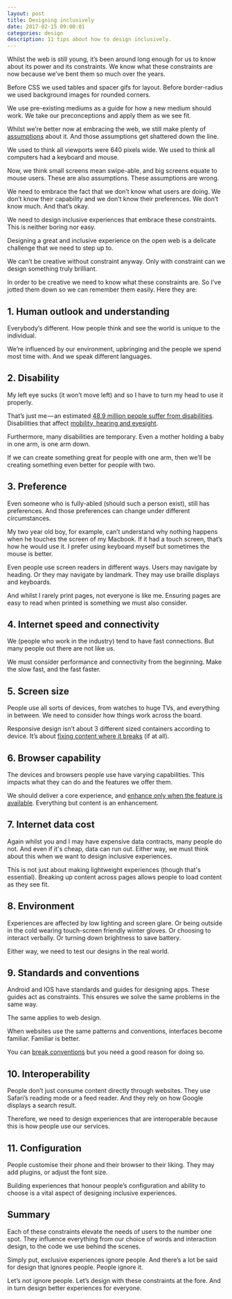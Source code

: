 ```yaml
---
layout: post
title: Designing inclusively
date: 2017-02-15 09:00:01
categories: design
description: 11 tips about how to design inclusively.
---
```


Whilst the web is still young, it’s been around long enough for us to know about its power and its constraints. We know what these constraints are now because we’ve bent them so much over the years.

Before CSS we used tables and spacer gifs for layout. Before border-radius we used background images for rounded corners.

We use pre-existing mediums as a guide for how a new medium should work. We take our preconceptions and apply them as we see fit.

Whilst we’re better now at embracing the web, we still make plenty of [assumptions](https://resilientwebdesign.com/chapter7/#Assumptions) about it. And those assumptions get shattered down the line.

We used to think all viewports were 640 pixels wide. We used to think all computers had a keyboard and mouse.

Now, we think small screens mean swipe-able, and big screens equate to mouse users. These are also assumptions. These assumptions are wrong.

We need to embrace the fact that we don’t know what users are doing. We don’t know their capability and we don’t know their preferences. We don’t know much. And that’s okay.

We need to design inclusive experiences that embrace these constraints. This is neither boring nor easy.

Designing a great and inclusive experience on the open web is a delicate challenge that we need to step up to.

We can’t be creative without constraint anyway. Only with constraint can we design something truly brilliant.

In order to be creative we need to know what these constraints are. So I’ve jotted them down so we can remember them easily. Here they are:

## 1. Human outlook and understanding

Everybody’s different. How people think and see the world is unique to the individual.

We’re influenced by our environment, upbringing and the people we spend most time with. And we speak different languages.


## 2. Disability

My left eye sucks (it won’t move left) and so I have to turn my head to use it properly.

That’s just me — an estimated [48.9 million people suffer from disabilities](http://www.serviceandinclusion.org/index.php?page=basic). Disabilities that affect [mobility, hearing and eyesight](https://the-pastry-box-project.net/anne-gibson/2014-July-31).

Furthermore, many disabilities are temporary. Even a mother holding a baby in one arm, is one arm down.

If we can create something great for people with one arm, then we’ll be creating something even better for people with two.


## 3. Preference

Even someone who is fully-abled (should such a person exist), still has preferences. And those preferences can change under different circumstances.

My two year old boy, for example, can’t understand why nothing happens when he touches the screen of my Macbook. If it had a touch screen, that’s how he would use it. I prefer using keyboard myself but sometimes the mouse is better.

Even people use screen readers in different ways. Users may navigate by heading. Or they may navigate by landmark. They may use braille displays and keyboards.

And whilst I rarely print pages, not everyone is like me. Ensuring pages are easy to read when printed is something we must also consider.


## 4. Internet speed and connectivity

We (people who work in the industry) tend to have fast connections. But many people out there are not like us.

We must consider performance and connectivity from the beginning. Make the slow fast, and the fast faster.


## 5. Screen size

People use all sorts of devices, from watches to huge TVs, and everything in between. We need to consider how things work across the board.

Responsive design isn’t about 3 different sized containers according to device. It’s about [fixing content where it breaks](/articles/stop-using-device-breakpoints/) (if at all).


## 6. Browser capability

The devices and browsers people use have varying capabilities. This impacts what they can do and the features we offer them.

We should deliver a core experience, and [enhance only when the feature is available](/articles/progressively-enhanced-javascript/). Everything but content is an enhancement.


## 7. Internet data cost

Again whilst you and I may have expensive data contracts, many people do not. And even if it's cheap, data can run out. Either way, we must think about this when we want to design inclusive experiences.

This is not just about making lightweight experiences (though that's essential). Breaking up content across pages allows people to load content as they see fit.


## 8. Environment

Experiences are affected by low lighting and screen glare. Or being outside in the cold wearing touch-screen friendly winter gloves. Or choosing to interact verbally. Or turning down brightness to save battery.

Either way, we need to test our designs in the real world.

## 9. Standards and conventions

Android and IOS have standards and guides for designing apps. These guides act as constraints. This ensures we solve the same problems in the same way.

The same applies to web design.

When websites use the same patterns and conventions, interfaces become familiar. Familiar is better.

You can [break conventions](https://medium.com/@mibosc/responsive-design-why-and-how-we-ditched-the-good-old-select-element-bc190d62eff5#.8m0u1kb7p) but you need a good reason for doing so.

## 10. Interoperability

People don’t just consume content directly through websites. They use Safari’s reading mode or a feed reader. And they rely on how Google displays a search result.

Therefore, we need to design experiences that are interoperable because this is how people use our services.

## 11. Configuration

People customise their phone and their browser to their liking. They may add plugins, or adjust the font size.

Building experiences that honour people’s configuration and ability to choose is a vital aspect of designing inclusive experiences.


## Summary

Each of these constraints elevate the needs of users to the number one spot. They influence everything from our choice of words and interaction design, to the code we use behind the scenes.

Simply put, exclusive experiences ignore people. And there’s a lot be said for design that ignores people. People ignore it.

Let’s not ignore people. Let’s design with these constraints at the fore. And in turn design better experiences for everyone.